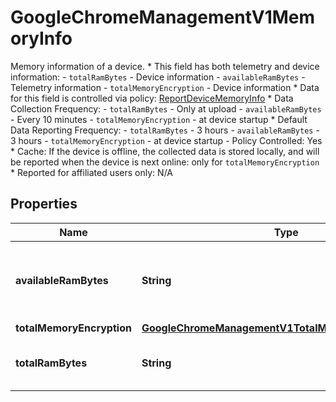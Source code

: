 

# GoogleChromeManagementV1MemoryInfo

Memory information of a device. * This field has both telemetry and device information: - `totalRamBytes` - Device information - `availableRamBytes` - Telemetry information - `totalMemoryEncryption` - Device information * Data for this field is controlled via policy: [ReportDeviceMemoryInfo](https://chromeenterprise.google/policies/#ReportDeviceMemoryInfo) * Data Collection Frequency: - `totalRamBytes` - Only at upload - `availableRamBytes` - Every 10 minutes - `totalMemoryEncryption` - at device startup * Default Data Reporting Frequency: - `totalRamBytes` - 3 hours - `availableRamBytes` - 3 hours - `totalMemoryEncryption` - at device startup - Policy Controlled: Yes * Cache: If the device is offline, the collected data is stored locally, and will be reported when the device is next online: only for `totalMemoryEncryption` * Reported for affiliated users only: N/A

## Properties

| Name | Type | Description | Notes |
|------------ | ------------- | ------------- | -------------|
|**availableRamBytes** | **String** | Output only. Amount of available RAM in bytes. |  [optional] [readonly] |
|**totalMemoryEncryption** | [**GoogleChromeManagementV1TotalMemoryEncryptionInfo**](GoogleChromeManagementV1TotalMemoryEncryptionInfo.md) |  |  [optional] |
|**totalRamBytes** | **String** | Output only. Total RAM in bytes. |  [optional] [readonly] |



